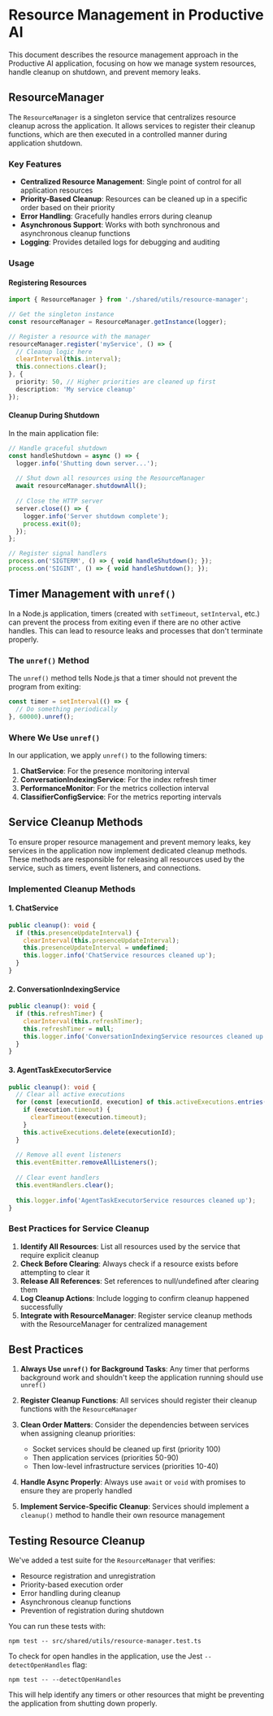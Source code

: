 # Resource Management in Productive AI

This document describes the resource management approach in the Productive AI application, focusing on how we manage system resources, handle cleanup on shutdown, and prevent memory leaks.

## ResourceManager

The `ResourceManager` is a singleton service that centralizes resource cleanup across the application. It allows services to register their cleanup functions, which are then executed in a controlled manner during application shutdown.

### Key Features

- **Centralized Resource Management**: Single point of control for all application resources
- **Priority-Based Cleanup**: Resources can be cleaned up in a specific order based on their priority
- **Error Handling**: Gracefully handles errors during cleanup
- **Asynchronous Support**: Works with both synchronous and asynchronous cleanup functions
- **Logging**: Provides detailed logs for debugging and auditing

### Usage

#### Registering Resources

```typescript
import { ResourceManager } from './shared/utils/resource-manager';

// Get the singleton instance
const resourceManager = ResourceManager.getInstance(logger);

// Register a resource with the manager
resourceManager.register('myService', () => {
  // Cleanup logic here
  clearInterval(this.interval);
  this.connections.clear();
}, {
  priority: 50, // Higher priorities are cleaned up first
  description: 'My service cleanup'
});
```

#### Cleanup During Shutdown

In the main application file:

```typescript
// Handle graceful shutdown
const handleShutdown = async () => {
  logger.info('Shutting down server...');
  
  // Shut down all resources using the ResourceManager
  await resourceManager.shutdownAll();
  
  // Close the HTTP server
  server.close(() => {
    logger.info('Server shutdown complete');
    process.exit(0);
  });
};

// Register signal handlers
process.on('SIGTERM', () => { void handleShutdown(); });
process.on('SIGINT', () => { void handleShutdown(); });
```

## Timer Management with `unref()`

In a Node.js application, timers (created with `setTimeout`, `setInterval`, etc.) can prevent the process from exiting even if there are no other active handles. This can lead to resource leaks and processes that don't terminate properly.

### The `unref()` Method

The `unref()` method tells Node.js that a timer should not prevent the program from exiting:

```typescript
const timer = setInterval(() => {
  // Do something periodically
}, 60000).unref();
```

### Where We Use `unref()`

In our application, we apply `unref()` to the following timers:

1. **ChatService**: For the presence monitoring interval
2. **ConversationIndexingService**: For the index refresh timer
3. **PerformanceMonitor**: For the metrics collection interval
4. **ClassifierConfigService**: For the metrics reporting intervals

## Service Cleanup Methods

To ensure proper resource management and prevent memory leaks, key services in the application now implement dedicated cleanup methods. These methods are responsible for releasing all resources used by the service, such as timers, event listeners, and connections.

### Implemented Cleanup Methods

#### 1. ChatService

```typescript
public cleanup(): void {
  if (this.presenceUpdateInterval) {
    clearInterval(this.presenceUpdateInterval);
    this.presenceUpdateInterval = undefined;
    this.logger.info('ChatService resources cleaned up');
  }
}
```

#### 2. ConversationIndexingService

```typescript
public cleanup(): void {
  if (this.refreshTimer) {
    clearInterval(this.refreshTimer);
    this.refreshTimer = null;
    this.logger.info('ConversationIndexingService resources cleaned up');
  }
}
```

#### 3. AgentTaskExecutorService

```typescript
public cleanup(): void {
  // Clear all active executions
  for (const [executionId, execution] of this.activeExecutions.entries()) {
    if (execution.timeout) {
      clearTimeout(execution.timeout);
    }
    this.activeExecutions.delete(executionId);
  }
  
  // Remove all event listeners
  this.eventEmitter.removeAllListeners();
  
  // Clear event handlers
  this.eventHandlers.clear();
  
  this.logger.info('AgentTaskExecutorService resources cleaned up');
}
```

### Best Practices for Service Cleanup

1. **Identify All Resources**: List all resources used by the service that require explicit cleanup
2. **Check Before Clearing**: Always check if a resource exists before attempting to clear it
3. **Release All References**: Set references to null/undefined after clearing them
4. **Log Cleanup Actions**: Include logging to confirm cleanup happened successfully
5. **Integrate with ResourceManager**: Register service cleanup methods with the ResourceManager for centralized management

## Best Practices

1. **Always Use `unref()` for Background Tasks**: Any timer that performs background work and shouldn't keep the application running should use `unref()`

2. **Register Cleanup Functions**: All services should register their cleanup functions with the `ResourceManager`

3. **Clean Order Matters**: Consider the dependencies between services when assigning cleanup priorities:
   - Socket services should be cleaned up first (priority 100)
   - Then application services (priorities 50-90)
   - Then low-level infrastructure services (priorities 10-40)

4. **Handle Async Properly**: Always use `await` or `void` with promises to ensure they are properly handled

5. **Implement Service-Specific Cleanup**: Services should implement a `cleanup()` method to handle their own resource management

## Testing Resource Cleanup

We've added a test suite for the `ResourceManager` that verifies:

- Resource registration and unregistration
- Priority-based execution order
- Error handling during cleanup
- Asynchronous cleanup functions
- Prevention of registration during shutdown

You can run these tests with:

```
npm test -- src/shared/utils/resource-manager.test.ts
```

To check for open handles in the application, use the Jest `--detectOpenHandles` flag:

```
npm test -- --detectOpenHandles
```

This will help identify any timers or other resources that might be preventing the application from shutting down properly. 